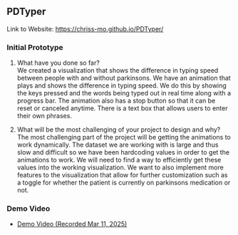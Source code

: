 ## PDTyper
Link to Website: https://chriss-mo.github.io/PDTyper/
### Initial Prototype
1. What have you done so far?  
We created a visualization that shows the difference in typing speed between people with and without parkinsons. We have an animation that plays and shows the difference in typing speed. We do this by showing the keys pressed and the words being typed out in real time along with a progress bar. The animation also has a stop button so that it can be reset or canceled anytime. There is a text box that allows users to enter their own phrases.

2. What will be the most challenging of your project to design and why?  
The most challenging part of the project will be getting the animations to work dynamically. The dataset we are working with is large and thus slow and difficult so we have been hardcoding values in order to get the animations to work. We will need to find a way to efficiently get these values into the working visualization. We want to also implement more features to the visualization that allow for further customization such as a toggle for whether the patient is currently on parkinsons medication or not.

### Demo Video
- [Demo Video (Recorded Mar 11, 2025)](https://youtu.be/jcF4mJ28G9I)

<!-- ### Introduction

### Features

### Interactions

## Development Process

### 1. Data Cleaning & Organization

### Closing

### Technologies Used

### Future Improvements -->
